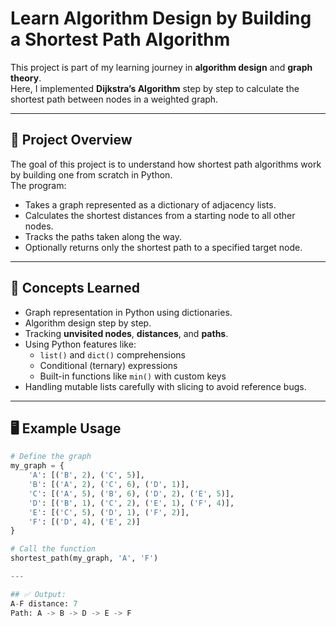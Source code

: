 # Learn Algorithm Design by Building a Shortest Path Algorithm

This project is part of my learning journey in **algorithm design** and **graph theory**.  
Here, I implemented **Dijkstra’s Algorithm** step by step to calculate the shortest path between nodes in a weighted graph.  

---

## 🚀 Project Overview
The goal of this project is to understand how shortest path algorithms work by building one from scratch in Python.  
The program:
- Takes a graph represented as a dictionary of adjacency lists.  
- Calculates the shortest distances from a starting node to all other nodes.  
- Tracks the paths taken along the way.  
- Optionally returns only the shortest path to a specified target node.  

---

## 🧩 Concepts Learned
- Graph representation in Python using dictionaries.  
- Algorithm design step by step.  
- Tracking **unvisited nodes**, **distances**, and **paths**.  
- Using Python features like:
  - `list()` and `dict()` comprehensions  
  - Conditional (ternary) expressions  
  - Built-in functions like `min()` with custom keys  
- Handling mutable lists carefully with slicing to avoid reference bugs.  

---

## 🖥️ Example Usage
```python
# Define the graph
my_graph = {
    'A': [('B', 2), ('C', 5)],
    'B': [('A', 2), ('C', 6), ('D', 1)],
    'C': [('A', 5), ('B', 6), ('D', 2), ('E', 5)],
    'D': [('B', 1), ('C', 2), ('E', 1), ('F', 4)],
    'E': [('C', 5), ('D', 1), ('F', 2)],
    'F': [('D', 4), ('E', 2)]
}

# Call the function
shortest_path(my_graph, 'A', 'F')

---

## ✅ Output:
A-F distance: 7
Path: A -> B -> D -> E -> F
